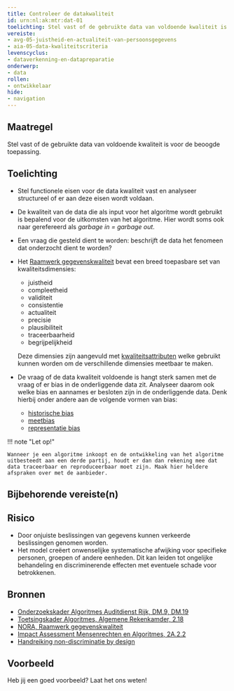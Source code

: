 ```yaml
---
title: Controleer de datakwaliteit
id: urn:nl:ak:mtr:dat-01
toelichting: Stel vast of de gebruikte data van voldoende kwaliteit is voor de beoogde toepassing.
vereiste:
- avg-05-juistheid-en-actualiteit-van-persoonsgegevens
- aia-05-data-kwaliteitscriteria
levenscyclus:
- dataverkenning-en-datapreparatie
onderwerp:
- data
rollen:
- ontwikkelaar
hide:
- navigation
---
```


<!-- tags -->

## Maatregel
Stel vast of de gebruikte data van voldoende kwaliteit is voor de beoogde toepassing.

## Toelichting
- Stel functionele eisen voor de data kwaliteit vast en analyseer structureel of er aan deze eisen wordt voldaan. 
- De kwaliteit van de data die als input voor het algoritme wordt gebruikt is bepalend voor de uitkomsten van het algoritme. Hier wordt soms ook naar gerefereerd als *garbage in = garbage out*. 
- Een vraag die gesteld dient te worden: beschrijft de data het fenomeen dat onderzocht dient te worden? 
- Het [Raamwerk gegevenskwaliteit](https://www.noraonline.nl/wiki/Raamwerk_gegevenskwaliteit) bevat een breed toepasbare set van kwaliteitsdimensies:

    - juistheid
    - compleetheid
    - validiteit
    - consistentie
    - actualiteit
    - precisie
    - plausibiliteit
    - traceerbaarheid
    - begrijpelijkheid

    Deze dimensies zijn aangevuld met [kwaliteitsattributen](https://www.noraonline.nl/wiki/Raamwerk_gegevenskwaliteit/Kwaliteitsattributen) welke gebruikt kunnen worden om de verschillende dimensies meetbaar te maken. 

- De vraag of de data kwaliteit voldoende is hangt sterk samen met de vraag of er bias in de onderliggende data zit. Analyseer daarom ook welke bias en aannames er besloten zijn in de onderliggende data. Denk hierbij onder andere aan de volgende vormen van bias:

    - [historische bias](../../onderwerpen/bias-en-non-discriminatie/index.md#verschillende-vormen-van-bias)
    - [meetbias](../../onderwerpen/bias-en-non-discriminatie/index.md#verschillende-vormen-van-bias)
    - [representatie bias](../../onderwerpen/bias-en-non-discriminatie/index.md#verschillende-vormen-van-bias)
  
!!! note "Let op!"

    Wanneer je een algoritme inkoopt en de ontwikkeling van het algoritme uitbesteedt aan een derde partij, houdt er dan dan rekening mee dat data traceerbaar en reproduceerbaar moet zijn. Maak hier heldere afspraken over met de aanbieder. 

## Bijbehorende vereiste(n)

<!-- list_vereisten_on_maatregelen_page -->

## Risico
- Door onjuiste beslissingen van gegevens kunnen verkeerde beslissingen genomen worden. 
- Het model creëert onwenselijke systematische afwijking voor specifieke personen, groepen of andere eenheden. Dit kan leiden tot ongelijke behandeling en discriminerende effecten met eventuele schade voor betrokkenen. 

## Bronnen
- [Onderzoekskader Algoritmes Auditdienst Rijk, DM.9, DM.19](https://www.rijksoverheid.nl/documenten/rapporten/2023/07/11/onderzoekskader-algoritmes-adr-2023)
- [Toetsingskader Algoritmes, Algemene Rekenkamder, 2.18](https://www.rekenkamer.nl/onderwerpen/algoritmes/documenten/publicaties/2024/05/15/het-toetsingskader-aan-de-slag)
- [NORA, Raamwerk gegevenskwaliteit](https://www.noraonline.nl/wiki/Raamwerk_gegevenskwaliteit)
- [Impact Assessment Mensenrechten en Algoritmes, 2A.2.2](../hulpmiddelen/IAMA.md)
- [Handreiking non-discriminatie by design](https://www.rijksoverheid.nl/documenten/rapporten/2021/06/10/handreiking-non-discriminatie-by-design)

## Voorbeeld

Heb jij een goed voorbeeld? Laat het ons weten!

